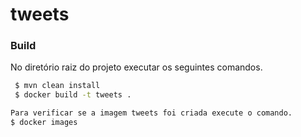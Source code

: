 # tweets

### Build
No diretório raiz do projeto executar os seguintes comandos.

```sh
 $ mvn clean install
 $ docker build -t tweets .

Para verificar se a imagem tweets foi criada execute o comando.
$ docker images

```

